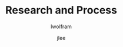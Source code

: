 ---
layout: post
title: "Research and Process"
issue: 29
volume: 1
author:
  - lwolfram
  - jlee
image: "https://gallery.mailchimp.com/7e093c5cf4/images/83104d18-798c-4538-a017-5d5d34776b2f.png"
link: "http://us5.campaign-archive1.com/?awesome=no&u=7e093c5cf4&id=609b644e1c"
---